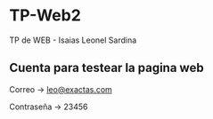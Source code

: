 # TP-Web2
TP de WEB - Isaias Leonel Sardina

##  Cuenta para testear la pagina web 

Correo    ->  leo@exactas.com

Contraseña    -> 23456
